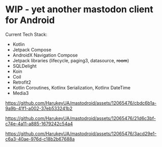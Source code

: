 # WIP - yet another mastodon client for Android

Current Tech Stack:
- Kotlin
- Jetpack Compose
- AndroidX Navigation Compose
- Jetpack libraries (lifecycle, paging3, datasource, ~~room~~)
- SQLDelight
- Koin
- Coil
- Retrofit2
- Kotlin Coroutines, Kotlinx Serialization, Kotlinx DateTime
- Media3


https://github.com/HarukeyUA/mastodroid/assets/12065476/cbdc6b1a-9a9b-41f1-a002-37eb533241b2

https://github.com/HarukeyUA/mastodroid/assets/12065476/21d6c3bf-c74e-4a11-a885-1679242c54a4

https://github.com/HarukeyUA/mastodroid/assets/12065476/3acd29e1-c6a3-40ae-976d-c18b2b67688a
